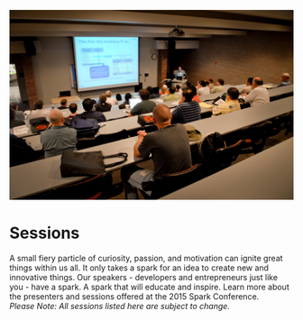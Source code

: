 ![Feature Image](https://raw.githubusercontent.com/SparkConfOrg/website-backup/2015/Pages/Images/Sessions.jpg)

# Sessions

A small fiery particle of curiosity, passion, and motivation can ignite great things within us all. It only takes a spark for an idea to create new and innovative things. Our speakers - developers and entrepreneurs just like you - have a spark. A spark that will educate and inspire. Learn more about the presenters and sessions offered at the 2015 Spark Conference.<br />
*Please Note: All sessions listed here are subject to change.*
